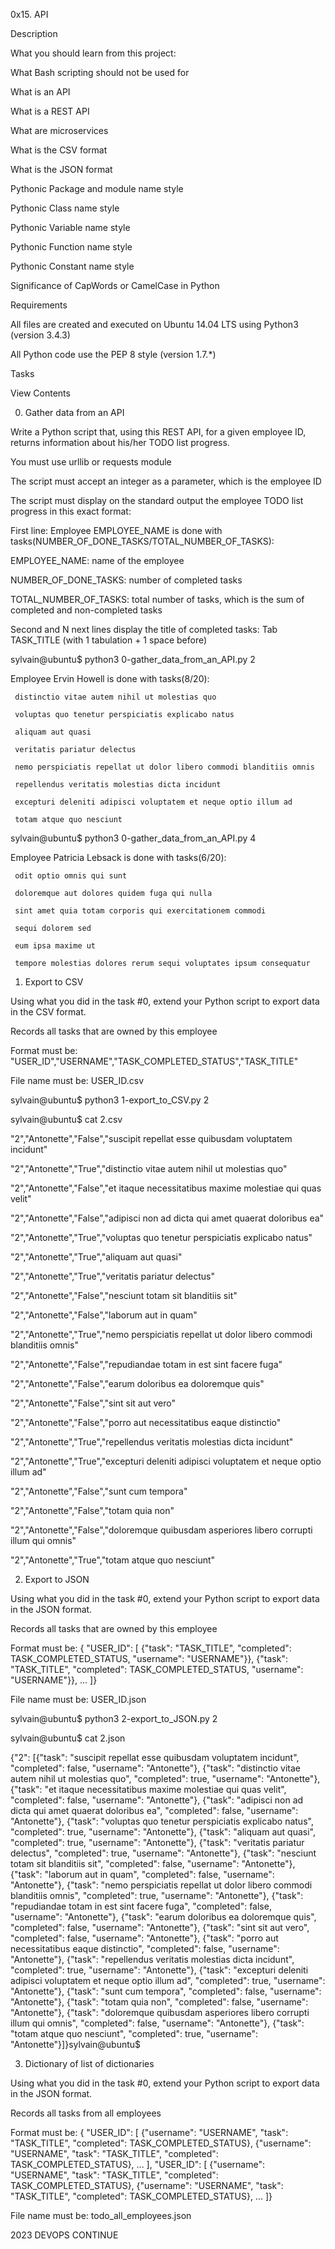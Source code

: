 0x15. API

Description

What you should learn from this project:


What Bash scripting should not be used for

What is an API

What is a REST API

What are microservices

What is the CSV format

What is the JSON format

Pythonic Package and module name style

Pythonic Class name style

Pythonic Variable name style

Pythonic Function name style

Pythonic Constant name style

Significance of CapWords or CamelCase in Python

Requirements

All files are created and executed on Ubuntu 14.04 LTS using Python3 (version 3.4.3)

All Python code use the PEP 8 style (version 1.7.*)

Tasks

View Contents

0. Gather data from an API

Write a Python script that, using this REST API, for a given employee ID, returns information about his/her TODO list progress.

You must use urllib or requests module

The script must accept an integer as a parameter, which is the employee ID

The script must display on the standard output the employee TODO list progress in this exact format:

First line: Employee EMPLOYEE_NAME is done with tasks(NUMBER_OF_DONE_TASKS/TOTAL_NUMBER_OF_TASKS):

EMPLOYEE_NAME: name of the employee

NUMBER_OF_DONE_TASKS: number of completed tasks

TOTAL_NUMBER_OF_TASKS: total number of tasks, which is the sum of completed and non-completed tasks

Second and N next lines display the title of completed tasks: Tab TASK_TITLE (with 1 tabulation + 1 space before)

sylvain@ubuntu$ python3 0-gather_data_from_an_API.py 2

Employee Ervin Howell is done with tasks(8/20):

     distinctio vitae autem nihil ut molestias quo

     voluptas quo tenetur perspiciatis explicabo natus

     aliquam aut quasi

     veritatis pariatur delectus

     nemo perspiciatis repellat ut dolor libero commodi blanditiis omnis

     repellendus veritatis molestias dicta incidunt

     excepturi deleniti adipisci voluptatem et neque optio illum ad

     totam atque quo nesciunt

sylvain@ubuntu$ python3 0-gather_data_from_an_API.py 4

Employee Patricia Lebsack is done with tasks(6/20):

     odit optio omnis qui sunt

     doloremque aut dolores quidem fuga qui nulla

     sint amet quia totam corporis qui exercitationem commodi

     sequi dolorem sed

     eum ipsa maxime ut

     tempore molestias dolores rerum sequi voluptates ipsum consequatur

1. Export to CSV

Using what you did in the task #0, extend your Python script to export data in the CSV format.

Records all tasks that are owned by this employee

Format must be: "USER_ID","USERNAME","TASK_COMPLETED_STATUS","TASK_TITLE"

File name must be: USER_ID.csv

sylvain@ubuntu$ python3 1-export_to_CSV.py 2

sylvain@ubuntu$ cat 2.csv

"2","Antonette","False","suscipit repellat esse quibusdam voluptatem incidunt"

"2","Antonette","True","distinctio vitae autem nihil ut molestias quo"

"2","Antonette","False","et itaque necessitatibus maxime molestiae qui quas velit"

"2","Antonette","False","adipisci non ad dicta qui amet quaerat doloribus ea"

"2","Antonette","True","voluptas quo tenetur perspiciatis explicabo natus"

"2","Antonette","True","aliquam aut quasi"

"2","Antonette","True","veritatis pariatur delectus"

"2","Antonette","False","nesciunt totam sit blanditiis sit"

"2","Antonette","False","laborum aut in quam"

"2","Antonette","True","nemo perspiciatis repellat ut dolor libero commodi blanditiis omnis"

"2","Antonette","False","repudiandae totam in est sint facere fuga"

"2","Antonette","False","earum doloribus ea doloremque quis"

"2","Antonette","False","sint sit aut vero"

"2","Antonette","False","porro aut necessitatibus eaque distinctio"

"2","Antonette","True","repellendus veritatis molestias dicta incidunt"

"2","Antonette","True","excepturi deleniti adipisci voluptatem et neque optio illum ad"

"2","Antonette","False","sunt cum tempora"

"2","Antonette","False","totam quia non"

"2","Antonette","False","doloremque quibusdam asperiores libero corrupti illum qui omnis"

"2","Antonette","True","totam atque quo nesciunt"

2. Export to JSON

Using what you did in the task #0, extend your Python script to export data in the JSON format.

Records all tasks that are owned by this employee

Format must be: { "USER_ID": [ {"task": "TASK_TITLE", "completed": TASK_COMPLETED_STATUS, "username": "USERNAME"}}, {"task": "TASK_TITLE", "completed": TASK_COMPLETED_STATUS, "username": "USERNAME"}}, ... ]}

File name must be: USER_ID.json

sylvain@ubuntu$ python3 2-export_to_JSON.py 2

sylvain@ubuntu$ cat 2.json

{"2": [{"task": "suscipit repellat esse quibusdam voluptatem incidunt", "completed": false, "username": "Antonette"}, {"task": "distinctio vitae autem nihil ut molestias quo", "completed": true, "username": "Antonette"}, {"task": "et itaque necessitatibus maxime molestiae qui quas velit", "completed": false, "username": "Antonette"}, {"task": "adipisci non ad dicta qui amet quaerat doloribus ea", "completed": false, "username": "Antonette"}, {"task": "voluptas quo tenetur perspiciatis explicabo natus", "completed": true, "username": "Antonette"}, {"task": "aliquam aut quasi", "completed": true, "username": "Antonette"}, {"task": "veritatis pariatur delectus", "completed": true, "username": "Antonette"}, {"task": "nesciunt totam sit blanditiis sit", "completed": false, "username": "Antonette"}, {"task": "laborum aut in quam", "completed": false, "username": "Antonette"}, {"task": "nemo perspiciatis repellat ut dolor libero commodi blanditiis omnis", "completed": true, "username": "Antonette"}, {"task": "repudiandae totam in est sint facere fuga", "completed": false, "username": "Antonette"}, {"task": "earum doloribus ea doloremque quis", "completed": false, "username": "Antonette"}, {"task": "sint sit aut vero", "completed": false, "username": "Antonette"}, {"task": "porro aut necessitatibus eaque distinctio", "completed": false, "username": "Antonette"}, {"task": "repellendus veritatis molestias dicta incidunt", "completed": true, "username": "Antonette"}, {"task": "excepturi deleniti adipisci voluptatem et neque optio illum ad", "completed": true, "username": "Antonette"}, {"task": "sunt cum tempora", "completed": false, "username": "Antonette"}, {"task": "totam quia non", "completed": false, "username": "Antonette"}, {"task": "doloremque quibusdam asperiores libero corrupti illum qui omnis", "completed": false, "username": "Antonette"}, {"task": "totam atque quo nesciunt", "completed": true, "username": "Antonette"}]}sylvain@ubuntu$

3. Dictionary of list of dictionaries

Using what you did in the task #0, extend your Python script to export data in the JSON format.

Records all tasks from all employees

Format must be: { "USER_ID": [ {"username": "USERNAME", "task": "TASK_TITLE", "completed": TASK_COMPLETED_STATUS}, {"username": "USERNAME", "task": "TASK_TITLE", "completed": TASK_COMPLETED_STATUS}, ... ], "USER_ID": [ {"username": "USERNAME", "task": "TASK_TITLE", "completed": TASK_COMPLETED_STATUS}, {"username": "USERNAME", "task": "TASK_TITLE", "completed": TASK_COMPLETED_STATUS}, ... ]}

File name must be: todo_all_employees.json



2023 DEVOPS CONTINUE
